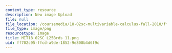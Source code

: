 ```yaml
---
content_type: resource
description: New image Upload
file: null
file_location: /coursemedia/18-02sc-multivariable-calculus-fall-2010/ff702c95ffcda9de18529e808b4d6f9c_MIT18_02SC_L25Brds_11.png
file_type: image/png
resourcetype: Image
title: MIT18_02SC_L25Brds_11.png
uid: ff702c95-ffcd-a9de-1852-9e808b4d6f9c
---
```


